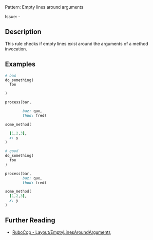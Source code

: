 Pattern: Empty lines around arguments

Issue: -

## Description

This rule checks if empty lines exist around the arguments of a method invocation.

## Examples

```ruby
# bad
do_something(
  foo

)

process(bar,

        baz: qux,
        thud: fred)

some_method(

  [1,2,3],
  x: y
)

# good
do_something(
  foo
)

process(bar,
        baz: qux,
        thud: fred)

some_method(
  [1,2,3],
  x: y
)
```

## Further Reading

* [RuboCop - Layout/EmptyLinesAroundArguments](https://docs.rubocop.org/rubocop/cops_layout.html#layoutemptylinesaroundarguments)
